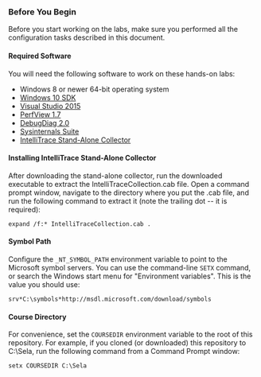 ### Before You Begin

Before you start working on the labs, make sure you performed all the configuration tasks described in this document.

#### Required Software

You will need the following software to work on these hands-on labs:

* Windows 8 or newer 64-bit operating system
* [Windows 10 SDK](https://developer.microsoft.com/en-us/windows/downloads/windows-10-sdk)
* [Visual Studio 2015](https://www.visualstudio.com/en-us/downloads/download-visual-studio-vs.aspx)
* [PerfView 1.7](http://www.microsoft.com/en-us/download/details.aspx?id=28567)
* [DebugDiag 2.0](http://www.microsoft.com/en-us/download/details.aspx?id=42933)
* [Sysinternals Suite](https://technet.microsoft.com/en-us/sysinternals/bb842062.aspx)
* [IntelliTrace Stand-Alone Collector](https://www.microsoft.com/en-us/download/details.aspx?id=44909)

#### Installing IntelliTrace Stand-Alone Collector

After downloading the stand-alone collector, run the downloaded executable to extract the IntelliTraceCollection.cab file. Open a command prompt window, navigate to the directory where you put the .cab file, and run the following command to extract it (note the trailing dot -- it is required):

```
expand /f:* IntelliTraceCollection.cab .
```

#### Symbol Path

Configure the `_NT_SYMBOL_PATH` environment variable to point to the Microsoft symbol servers. You can use the command-line `SETX` command, or search the Windows start menu for "Environment variables". This is the value you should use:

```
srv*C:\symbols*http://msdl.microsoft.com/download/symbols
```

#### Course Directory

For convenience, set the `COURSEDIR` environment variable to the root of this repository. For example, if you cloned (or downloaded) this repository to C:\Sela, run the following command from a Command Prompt window:

```
setx COURSEDIR C:\Sela
```
